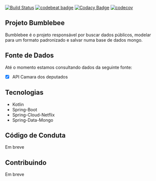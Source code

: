 [![Build Status](https://travis-ci.org/data-gov/bumblebee.svg?branch=master)](https://travis-ci.org/data-gov/bumblebee) [![codebeat badge](https://codebeat.co/badges/91d8a5d7-0504-4bda-993c-d0f8cd86e555)](https://codebeat.co/projects/github-com-data-gov-bumblebee-master) [![Codacy Badge](https://api.codacy.com/project/badge/Grade/055b1f6598824aaf93f617bc006a2418)](https://www.codacy.com/app/viniciusrdacosta/bumblebee?utm_source=github.com&amp;utm_medium=referral&amp;utm_content=data-gov/bumblebee&amp;utm_campaign=Badge_Grade) [![codecov](https://codecov.io/gh/data-gov/bumblebee/branch/master/graph/badge.svg)](https://codecov.io/gh/data-gov/bumblebee)

## Projeto Bumblebee

Bumblebee é o projeto responsável por buscar dados públicos,
modelar para um formato padronizado e salvar numa base de dados mongo.

## Fonte de Dados
Até o momento estamos consultando dados da seguinte fonte:
- [x] API Camara dos deputados

## Tecnologias
- Kotlin
- Spring-Boot
- Spring-Cloud-Netflix
- Spring-Data-Mongo

## Código de Conduta
Em breve

## Contribuindo
Em breve

